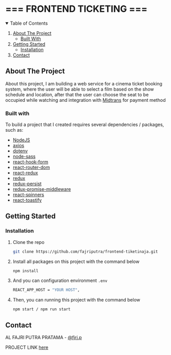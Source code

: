<!-- TITTLE -->
<h1> === FRONTEND TICKETING === </h1>


<!-- TABLE OF CONTENTS -->
<details open="open">
  <summary>Table of Contents</summary>
  <ol>
    <li>
      <a href="#about-the-project">About The Project</a>
      <ul>
        <li><a href="#built-with">Built With</a></li>
      </ul>
    </li>
    <li>
      <a href="#getting-started">Getting Started</a>
      <ul>
        <li><a href="#installation">Installation</a></li>
      </ul>
    </li>
    <li><a href="#contact">Contact</a></li>
  </ol>
</details>



<!-- ABOUT THE PROJECT -->
## About The Project

About this project, I am building a web service for a cinema ticket booking system, 
where the user will be able to select a film based on the show schedule and location, 
after that the user can choose the seat to be occupied while watching and integration with [Midtrans](https://midtrans.com) for payment method 


### Built with

To build a project that I created requires several dependencies / packages, such as:
* [NodeJS](https://nodejs.org)
* [axios](https://www.npmjs.com/package/axios)
* [dotenv](https://www.npmjs.com/package/dotenv)
* [node-sass](https://www.npmjs.com/package/node-sass)
* [react-hook-form](https://www.npmjs.com/react-hook-form)
* [react-router-dom](https://www.npmjs.com/package/react-router-dom)
* [react-redux](https://www.npmjs.com/package/react-redux)
* [redux](https://www.npmjs.com/package/redux)
* [redux-persist](https://www.npmjs.com/package/redux-persist)
* [redux-promise-middleware](https://www.npmjs.com/package/redux-promise-middleware)
* [react-spinners](https://www.npmjs.com/package/react-spinners)
* [react-toastify](https://www.npmjs.com/package/react-toastify)

## Getting Started

### Installation

1. Clone the repo
   ```sh
   git clone https://github.com/fajriputra/frontend-tiketinaja.git
   ```
2. Install all packages on this project with the command below 
   ```sh
   npm install
   ```
3. And you can configuration environment `.env`
   ```sh
   REACT_APP_HOST = "YOUR HOST",
   ```
5. Then, you can running this project with the command below 
   ```
   npm start / npm run start
   ```
   
<!-- CONTACT -->
## Contact

AL FAJRI PUTRA PRATAMA - [@fjri.p](https://instagram.com/fjri.p)

PROJECT LINK [here](https://react-ticketingapp.netlify.app)
